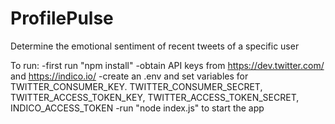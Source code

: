 # ProfilePulse
Determine the emotional sentiment of recent tweets of a specific user

To run:
-first run "npm install"
-obtain API keys from https://dev.twitter.com/ and https://indico.io/
-create an .env and set variables for TWITTER_CONSUMER_KEY. TWITTER_CONSUMER_SECRET, TWITTER_ACCESS_TOKEN_KEY, TWITTER_ACCESS_TOKEN_SECRET, INDICO_ACCESS_TOKEN 
-run "node index.js" to start the app
